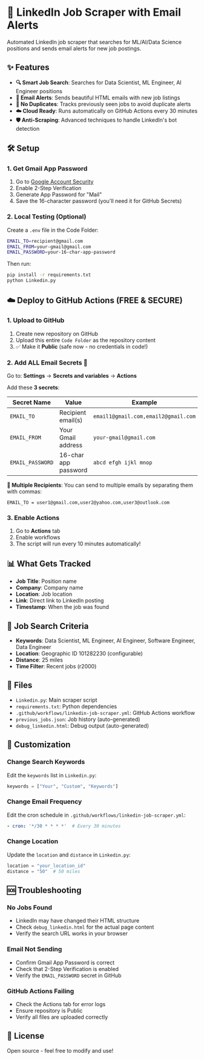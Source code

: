 # 🚀 LinkedIn Job Scraper with Email Alerts

Automated LinkedIn job scraper that searches for ML/AI/Data Science positions and sends email alerts for new job postings.

## ✨ Features

- **🔍 Smart Job Search**: Searches for Data Scientist, ML Engineer, AI Engineer positions
- **📧 Email Alerts**: Sends beautiful HTML emails with new job listings
- **🚫 No Duplicates**: Tracks previously seen jobs to avoid duplicate alerts
- **☁️ Cloud Ready**: Runs automatically on GitHub Actions every 30 minutes
- **🛡️ Anti-Scraping**: Advanced techniques to handle LinkedIn's bot detection

## 🛠️ Setup

### 1. **Get Gmail App Password**
1. Go to [Google Account Security](https://myaccount.google.com/security)
2. Enable 2-Step Verification
3. Generate App Password for "Mail"
4. Save the 16-character password (you'll need it for GitHub Secrets)

### 2. **Local Testing (Optional)**
Create a `.env` file in the Code Folder:
```bash
EMAIL_TO=recipient@gmail.com
EMAIL_FROM=your-gmail@gmail.com
EMAIL_PASSWORD=your-16-char-app-password
```

Then run:
```bash
pip install -r requirements.txt
python Linkedin.py
```

## ☁️ Deploy to GitHub Actions (FREE & SECURE)

### 1. **Upload to GitHub**
1. Create new repository on GitHub
2. Upload this entire `Code Folder` as the repository content
3. ✅ Make it **Public** (safe now - no credentials in code!)

### 2. **Add ALL Email Secrets** 🔐
Go to: **Settings** → **Secrets and variables** → **Actions**

Add these **3 secrets**:

| Secret Name | Value | Example |
|-------------|-------|---------|
| `EMAIL_TO` | Recipient email(s) | `email1@gmail.com,email2@gmail.com` |
| `EMAIL_FROM` | Your Gmail address | `your-gmail@gmail.com` |
| `EMAIL_PASSWORD` | 16-char app password | `abcd efgh ijkl mnop` |

**📧 Multiple Recipients**: You can send to multiple emails by separating them with commas:
```
EMAIL_TO = user1@gmail.com,user2@yahoo.com,user3@outlook.com
```

### 3. **Enable Actions**
1. Go to **Actions** tab
2. Enable workflows
3. The script will run every 10 minutes automatically!

## 📊 What Gets Tracked

- **Job Title**: Position name
- **Company**: Company name
- **Location**: Job location
- **Link**: Direct link to LinkedIn posting
- **Timestamp**: When the job was found

## 🎯 Job Search Criteria

- **Keywords**: Data Scientist, ML Engineer, AI Engineer, Software Engineer, Data Engineer
- **Location**: Geographic ID 101282230 (configurable)
- **Distance**: 25 miles
- **Time Filter**: Recent jobs (r2000)

## 📁 Files

- `Linkedin.py`: Main scraper script
- `requirements.txt`: Python dependencies
- `.github/workflows/linkedin-job-scraper.yml`: GitHub Actions workflow
- `previous_jobs.json`: Job history (auto-generated)
- `debug_linkedin.html`: Debug output (auto-generated)

## 🔧 Customization

### Change Search Keywords
Edit the `keywords` list in `Linkedin.py`:
```python
keywords = ["Your", "Custom", "Keywords"]
```

### Change Email Frequency
Edit the cron schedule in `.github/workflows/linkedin-job-scraper.yml`:
```yaml
- cron: '*/30 * * * *'  # Every 30 minutes
```

### Change Location
Update the `location` and `distance` in `Linkedin.py`:
```python
location = "your_location_id"
distance = "50"  # 50 miles
```

## 🆘 Troubleshooting

### No Jobs Found
- LinkedIn may have changed their HTML structure
- Check `debug_linkedin.html` for the actual page content
- Verify the search URL works in your browser

### Email Not Sending
- Confirm Gmail App Password is correct
- Check that 2-Step Verification is enabled
- Verify the `EMAIL_PASSWORD` secret in GitHub

### GitHub Actions Failing
- Check the Actions tab for error logs
- Ensure repository is Public
- Verify all files are uploaded correctly

## 📝 License

Open source - feel free to modify and use! 
